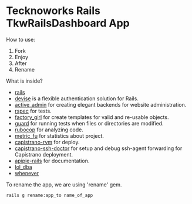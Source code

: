Tecknoworks Rails TkwRailsDashboard App
==============================

How to use:

1. Fork
2. Enjoy
3. After
4. Rename

What is inside?

* [rails](https://github.com/rails/rails)
* [devise](https://github.com/plataformatec/devise) is a flexible authentication solution for Rails.
* [active_admin](https://github.com/activeadmin/activeadmin) for creating elegant backends for website administration.
* [rspec](https://github.com/activeadmin/activeadmin) for tests.
* [factory_girl](https://github.com/thoughtbot/factory_girl_rails) for create templates for valid and re-usable objects.
* [guard](https://github.com/guard/guard) for running tests when files or directories are modified.
* [rubocop](https://github.com/bbatsov/rubocop) for analyzing code.
* [metric_fu](https://github.com/metricfu/metric_fu/) for statistics about project.
* [capistrano-rvm](https://github.com/capistrano/capistrano) for deploy.
* [capistrano-ssh-doctor](https://github.com/capistrano-plugins/capistrano-ssh-doctor) for setup and debug ssh-agent forwarding for Capistrano deployment.
* [apipie-rails](https://github.com/Apipie/apipie-rails) for documentation.
* [lol_dba](https://github.com/plentz/lol_dba)
* [whenever](https://github.com/javan/whenever)

To rename the app, we are using 'rename' gem.

```
rails g rename:app_to name_of_app
```
